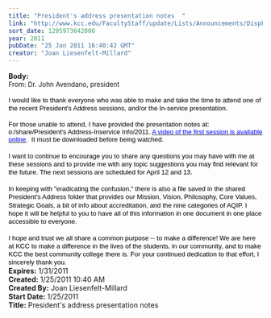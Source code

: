 ```yaml
---
title: "President's address presentation notes  "
link: "http://www.kcc.edu/FacultyStaff/update/Lists/Announcements/DispForm.aspx?ID=80"
sort_date: 1295973642000
year: 2011
pubDate: "25 Jan 2011 16:40:42 GMT"
creator: "Joan Liesenfelt-Millard"
---
```


<div><b>Body:</b> <div class=ExternalClass0123A0BF9820453C91B28A356B2D3687>
<div><font size=2>From: Dr. John Avendano, president<br> <br></font></div>
<p class=MsoNormal style="margin:0in 0in 0pt"><span style="color:black;line-height:115%;font-family:'Arial','sans-serif'"><font size=2></font></span></p>
<div><span style="color:black;line-height:115%;font-family:'Arial','sans-serif'"><font size=2>I would like to thank everyone who was able to make and take the time to attend one of the recent President's Address sessions, and/or the In-service presentation.      </font></span></div>
<div><span style="color:black;line-height:115%;font-family:'Arial','sans-serif'"><font size=2></font></span> </div>
<div><font size=2><span style="color:black;line-height:115%;font-family:'Arial','sans-serif'">For those unable to attend, I have provided the presentation notes at: o:/share/President's Address-Inservice Info/2011. </span><span style="line-height:115%;font-family:'Calibri','sans-serif'"><a href="http://r20.rs6.net/tn.jsp?llr=tcchpwn6&amp;et=1104281147457&amp;s=0&amp;e=0011OXSnTPgierRVvPy7w0gvg3RFWgNa5uOBWRTuf_QXSDOEcvhouUoYP4Fs_XunTcOdOs_NlmGj5bt_ii_9ztnwD60-nmvi1oaLc-Z1QivjIyfR98cCjdlabdEMy-Inxrhwgugd_0WjG1-Kv57CIOzUkva0G9KOALtMosX4NKJALmiajqiSc9gbA==" target="_blank"><span style="color:blue;line-height:115%;font-family:'Arial','sans-serif'">A video of the first session is available online</span></a></span><span style="color:black;line-height:115%;font-family:'Arial','sans-serif'">.  It must be downloaded before being watched.     </span></font></div>
<div><span style="color:black;line-height:115%;font-family:'Arial','sans-serif'"><font size=2></font></span> </div>
<div><span style="color:black;line-height:115%;font-family:'Arial','sans-serif'"><font size=2>I want to continue to encourage you to share any questions you may have with me at these sessions and to provide me with any topic suggestions you may find relevant for the future. The next sessions are scheduled for April 12 and 13.    </font></span></div>
<div><span style="color:black;line-height:115%;font-family:'Arial','sans-serif'"><font size=2></font></span> </div>
<div><span style="color:black;line-height:115%;font-family:'Arial','sans-serif'"><font size=2>In keeping with &quot;eradicating the confusion,&quot; there is also a file saved in the shared President's Address folder that provides our Mission, Vision, Philosophy, Core Values, Strategic Goals, a bit of info about accreditation, and the nine categories of AQIP. I hope it will be helpful to you to have all of this information in one document in one place accessible to everyone.    </font></span></div>
<div><span style="color:black;line-height:115%;font-family:'Arial','sans-serif'"><font size=2></font></span> </div>
<div><span style="color:black;line-height:115%;font-family:'Arial','sans-serif'"><font size=2>I hope and trust we all share a common purpose -- to make a difference! We are here at KCC to make a difference in the lives of the students, in our community, and to make KCC the best community college there is. For your continued dedication to that effort, I sincerely thank you.</font></span></div></div></div>
<div><b>Expires:</b> 1/31/2011</div>
<div><b>Created:</b> 1/25/2011 10:40 AM</div>
<div><b>Created By:</b> Joan Liesenfelt-Millard</div>
<div><b>Start Date:</b> 1/25/2011</div>
<div><b>Title:</b> President&#39;s address presentation notes  </div>
